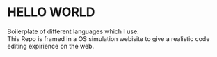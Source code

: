 # HELLO WORLD
Boilerplate of different languages which I use. <br>
This Repo is framed in a OS simulation webisite to give a realistic code editing expirience on the web.
